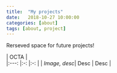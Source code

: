 ```yaml
---
title:  "My projects"
date:   2018-10-27 10:00:00
categories: [about]
tags: [about, project]
---
```


Rerseved space for future projects! 

| OCTA  	|  	
|:---:	|:-:	|:-:	|
| *Image, desc*|  Desc 	|  Desc  	| 
